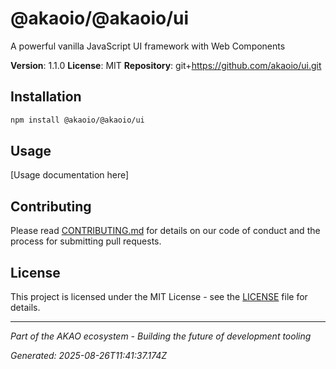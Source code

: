 # @akaoio/@akaoio/ui

A powerful vanilla JavaScript UI framework with Web Components

**Version**: 1.1.0
**License**: MIT
**Repository**: git+https://github.com/akaoio/ui.git

## Installation

```bash
npm install @akaoio/@akaoio/ui
```

## Usage

[Usage documentation here]

## Contributing

Please read [CONTRIBUTING.md](../../CONTRIBUTING.md) for details on our code of conduct and the process for submitting pull requests.

## License

This project is licensed under the MIT License - see the [LICENSE](LICENSE) file for details.

---

*Part of the AKAO ecosystem - Building the future of development tooling*

*Generated: 2025-08-26T11:41:37.174Z*
